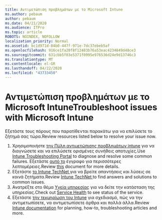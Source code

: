 ```yaml
---
title: Αντιμετώπιση προβλημάτων με το Microsoft Intune
ms.author: pebaum
author: pebaum
ms.date: 04/21/2020
ms.audience: ITPro
ms.topic: article
ROBOTS: NOINDEX, NOFOLLOW
localization_priority: Normal
ms.assetid: bc1d971d-84b0-447f-971e-7dc37ebeb5af
ms.openlocfilehash: 916ce1fa20f8f12483b76a53eac4234849d48ce3
ms.sourcegitcommit: 631cbb5f03e5371f0995e976536d24e9d13746c3
ms.translationtype: MT
ms.contentlocale: el-GR
ms.lasthandoff: 04/22/2020
ms.locfileid: "43733450"
---
```

# <a name="troubleshoot-issues-with-microsoft-intune"></a><span data-ttu-id="bbf01-102">Αντιμετώπιση προβλημάτων με το Microsoft Intune</span><span class="sxs-lookup"><span data-stu-id="bbf01-102">Troubleshoot issues with Microsoft Intune</span></span>

<span data-ttu-id="bbf01-103">Εξετάστε τους πόρους που παρατίθενται παρακάτω για να επιλύσετε το ζήτημά σας τώρα.</span><span class="sxs-lookup"><span data-stu-id="bbf01-103">Review resources listed below to resolve your issue now.</span></span>
  
1. <span data-ttu-id="bbf01-104">Χρησιμοποιήστε [την Πύλη αντιμετώπισης προβλημάτων intune](https://devicemanagement.microsoft.com/#blade/Microsoft_Intune_DeviceSettings/TroubleshootBlade) για να διαγνώσετε και να επιλύσετε ορισμένες συνήθεις αποτυχίες.</span><span class="sxs-lookup"><span data-stu-id="bbf01-104">Use [Intune Troubleshooting Portal](https://devicemanagement.microsoft.com/#blade/Microsoft_Intune_DeviceSettings/TroubleshootBlade) to diagnose and resolve some common failures.</span></span> <span data-ttu-id="bbf01-105">Εξετάστε [αυτό το](https://docs.microsoft.com/intune/help-desk-operators) έγγραφο για περισσότερες λεπτομέρειες.</span><span class="sxs-lookup"><span data-stu-id="bbf01-105">Review [this](https://docs.microsoft.com/intune/help-desk-operators) document for more details.</span></span>  
2. <span data-ttu-id="bbf01-106">Εξετάστε [το Intune TechNet ](https://social.technet.microsoft.com/forums/home?forum=microsoftintuneprod)για να βρείτε απαντήσεις και λύσεις σε κοινά ζητήματα.</span><span class="sxs-lookup"><span data-stu-id="bbf01-106">Review [Intune TechNet ](https://social.technet.microsoft.com/forums/home?forum=microsoftintuneprod)to find answers and solutions to common issues.</span></span>  
3. <span data-ttu-id="bbf01-107">Ανατρέξτε στο θέμα [Υγεία υπηρεσίας](https://portal.office.com/AdminPortal/Home#/servicehealth) για να δείτε την κατάσταση της υπηρεσίας.</span><span class="sxs-lookup"><span data-stu-id="bbf01-107">Check out [Service Health](https://portal.office.com/AdminPortal/Home#/servicehealth) to see status of the service.</span></span>   
4. <span data-ttu-id="bbf01-108">Εξετάστε [την τεκμηρίωση του Intune](https://docs.microsoft.com/intune/) για σχεδιασμό, πώς να την αντιμετωπίσετε, να αντιμετωπίσετε άρθρα και πολλά άλλα.</span><span class="sxs-lookup"><span data-stu-id="bbf01-108">Review [Intune documentation](https://docs.microsoft.com/intune/) for planning, how-to, troubleshooting articles and more.</span></span> 